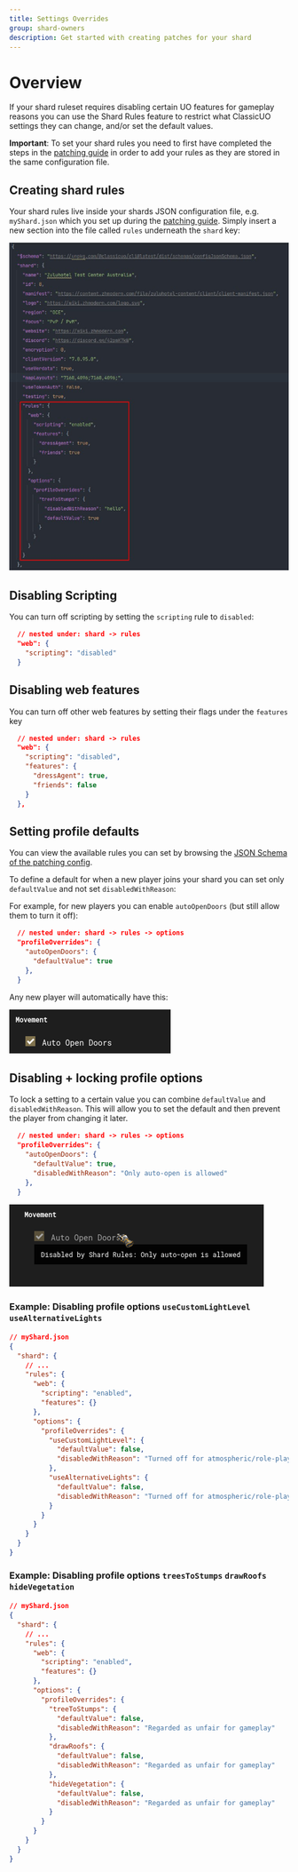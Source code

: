 ```yaml
---
title: Settings Overrides
group: shard-owners
description: Get started with creating patches for your shard
---
```

# Overview
If your shard ruleset requires disabling certain UO features for gameplay reasons you can use the Shard Rules feature to
restrict what ClassicUO settings they can change, and/or set the default values.

**Important**: To set your shard rules you need to first have completed the steps in the [patching guide](https://classicuo.org/docs/shard-owners/patching/)
in order to add your rules as they are stored in the same configuration file.

## Creating shard rules

Your shard rules live inside your shards JSON configuration file, e.g. `myShard.json` which you set up during the [patching guide](https://classicuo.org/docs/shard-owners/patching/).
Simply insert a new section into the file called `rules` underneath the `shard` key:

![shard-rules-json.jpg](..%2F..%2Fstatic%2Fimages%2Fshard-rules%2Fshard-rules-json.jpg)

## Disabling Scripting

You can turn off scripting by setting the `scripting` rule to `disabled`:

```json
  // nested under: shard -> rules
  "web": {
    "scripting": "disabled"
  }
```

## Disabling web features

You can turn off other web features by setting their flags under the `features` key

```json
  // nested under: shard -> rules
  "web": {
    "scripting": "disabled",
    "features": {
      "dressAgent": true,
      "friends": false
    }
  },
```

## Setting profile defaults
You can view the available rules you can set by browsing the [JSON Schema of the patching config](https://json-schema.app/view/%23/%23%2Fdefinitions%2FshardSchema/%23%2Fdefinitions%2FshardSchema%2Fproperties%2Frules/%23%2Fdefinitions%2FshardSchema%2Fproperties%2Frules%2Fproperties%2Foptions/%23%2Fdefinitions%2FshardSchema%2Fproperties%2Frules%2Fproperties%2Foptions%2Fproperties%2FprofileOverrides?url=https%3A%2F%2Fgist.githubusercontent.com%2Fjabinb%2F18e29c09af3356a1dc1d5c799078985a%2Fraw%2F376746f3fbc299b415b073105be3a3b927db2625%2FconfigJsonSchema.json).

To define a default for when a new player joins your shard you can set only `defaultValue` and not set `disabledWithReason`:

For example, for new players you can enable `autoOpenDoors` (but still allow them to turn it off):


```json
  // nested under: shard -> rules -> options
  "profileOverrides": {
    "autoOpenDoors": {
      "defaultValue": true
    },
  }
```

Any new player will automatically have this:

![defaults-autoOpenDoors.png](..%2F..%2Fstatic%2Fimages%2Fshard-rules%2Fdefaults-autoOpenDoors.png)

## Disabling + locking profile options
To lock a setting to a certain value you can combine `defaultValue` and `disabledWithReason`. This will allow you to set
the default and then prevent the player from changing it later.
```json
  // nested under: shard -> rules -> options
  "profileOverrides": {
    "autoOpenDoors": {
      "defaultValue": true,
      "disabledWithReason": "Only auto-open is allowed"
    },
  }
```
![disabled-autoOpenDoors.png](..%2F..%2Fstatic%2Fimages%2Fshard-rules%2Fdisabled-autoOpenDoors.png)

### Example: Disabling profile options `useCustomLightLevel` `useAlternativeLights`

```json
// myShard.json
{
  "shard": {
    // ...
    "rules": {
      "web": {
        "scripting": "enabled",
        "features": {}
      },
      "options": {
        "profileOverrides": {
          "useCustomLightLevel": {
            "defaultValue": false,
            "disabledWithReason": "Turned off for atmospheric/role-play reasons"
          },
          "useAlternativeLights": {
            "defaultValue": false,
            "disabledWithReason": "Turned off for atmospheric/role-play reasons"
          }
        }
      }
    }
  }
}
```

### Example: Disabling profile options `treesToStumps` `drawRoofs` `hideVegetation`

```json
// myShard.json
{
  "shard": {
    // ...
    "rules": {
      "web": {
        "scripting": "enabled",
        "features": {}
      },
      "options": {
        "profileOverrides": {
          "treeToStumps": {
            "defaultValue": false,
            "disabledWithReason": "Regarded as unfair for gameplay"
          },
          "drawRoofs": {
            "defaultValue": false,
            "disabledWithReason": "Regarded as unfair for gameplay"
          },
          "hideVegetation": {
            "defaultValue": false,
            "disabledWithReason": "Regarded as unfair for gameplay"
          }
        }
      }
    }
  }
}
```